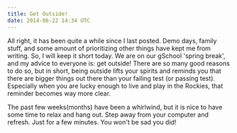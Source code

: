 ```yaml
---
title: Get Outside!
date: 2014-06-22 14:34 UTC
---
```


All right, it has been quite a while since I last posted. Demo days, family stuff, and some amount of prioritizing other things
have kept me from writing.
So, I will keep it short today. We are on our gSchool 'spring break', and my advice to everyone is: get outside! There are so many
good reasons to do so, but in short, being outside lifts your spirits and reminds you that there are bigger things out there than your
failing test (or passing test). Especially when you are lucky enough to live and play in the Rockies, that reminder becomes way more clear.

The past few weeks(months) have been a whirlwind, but it is nice to have some time to relax and hang out. Step away from your computer
and refresh. Just for a few minutes. You won't be sad you did!